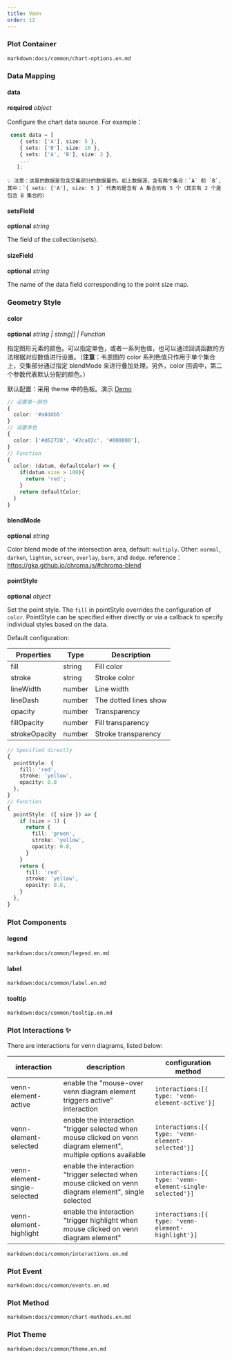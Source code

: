 ```yaml
---
title: Venn
order: 12
---
```


### Plot Container

`markdown:docs/common/chart-options.en.md`

### Data Mapping

#### data

<description>**required** _object_</description>

Configure the chart data source. For example：

```ts
 const data = [
    { sets: ['A'], size: 5 },
    { sets: ['B'], size: 10 },
    { sets: ['A', 'B'], size: 2 },
    ...
   ];
```

```plain
💡 注意：这里的数据是包含交集部分的数据量的。如上数据源，含有两个集合：`A` 和 `B`, 其中：`{ sets: ['A'], size: 5 }` 代表的是含有 A 集合的有 5 个（其实有 2 个是包含 B 集合的）
```

#### setsField

<description>**optional** _string_</description>

The field of the collection(sets).

#### sizeField

<description>**optional** _string_</description>

The name of the data field corresponding to the point size map.

### Geometry Style

#### color

<description>**optional** _string | string[] | Function_</description>

指定图形元素的颜色。可以指定单色，或者一系列色值，也可以通过回调函数的方法根据对应数值进行设置。（**注意**：韦恩图的 color 系列色值只作用于单个集合上，交集部分通过指定 blendMode 来进行叠加处理。另外，color 回调中，第二个参数代表默认分配的颜色。）

默认配置：采用 theme 中的色板。演示 [Demo](/zh/examples/more-plots/venn#blend-mode)

```ts
// 设置单一颜色
{
  color: '#a8ddb5'
}
// 设置多色
{
  color: ['#d62728', '#2ca02c', '#000000'],
}
// Function
{
  color: (datum, defaultColor) => {
    if(datum.size > 100){
      return 'red';
    }
    return defaultColor;
  }
}
```


#### blendMode

<description>**optional** _string_</description>

Color blend mode of the intersection area, default: `multiply`. Other: `normal`, `darken`, `lighten`, `screen`, `overlay`, `burn`, and `dodge`.
reference：https://gka.github.io/chroma.js/#chroma-blend

#### pointStyle

<description>**optional** _object_</description>

Set the point style. The `fill` in pointStyle overrides the configuration of `color`. PointStyle can be specified either directly or via a callback to specify individual styles based on the data.

Default configuration:

| Properties    | Type   | Description           |
| ------------- | ------ | --------------------- |
| fill          | string | Fill color            |
| stroke        | string | Stroke color          |
| lineWidth     | number | Line width            |
| lineDash      | number | The dotted lines show |
| opacity       | number | Transparency          |
| fillOpacity   | number | Fill transparency     |
| strokeOpacity | number | Stroke transparency   |

```ts
// Specified directly
{
  pointStyle: {
    fill: 'red',
    stroke: 'yellow',
    opacity: 0.8
  },
}
// Function
{
  pointStyle: ({ size }) => {
    if (size > 1) {
      return {
        fill: 'green',
        stroke: 'yellow',
        opacity: 0.8,
      }
    }
    return {
      fill: 'red',
      stroke: 'yellow',
      opacity: 0.8,
    }
  },
}
```

### Plot Components

#### legend

`markdown:docs/common/legend.en.md`

#### label

`markdown:docs/common/label.en.md`

#### tooltip

`markdown:docs/common/tooltip.en.md`

### Plot Interactions ✨

There are interactions for venn diagrams, listed below:

| interaction | description | configuration method |
| ---|---|---|
| venn-element-active | enable the "mouse-over venn diagram element triggers active" interaction | `interactions:[{ type: 'venn-element-active'}]` |
| venn-element-selected | enable the interaction "trigger selected when mouse clicked on venn diagram element", multiple options available | `interactions:[{ type: 'venn-element-selected'}]` |
| venn-element-single-selected | enable the interaction "trigger selected when mouse clicked on venn diagram element", single selected | `interactions:[{ type: 'venn-element-single-selected'}]` |
| venn-element-highlight | enable the interaction "trigger highlight when mouse clicked on venn diagram element" | `interactions:[{ type: 'venn-element-highlight'}]` |

`markdown:docs/common/interactions.en.md`

### Plot Event

`markdown:docs/common/events.en.md`

### Plot Method

`markdown:docs/common/chart-methods.en.md`

### Plot Theme

`markdown:docs/common/theme.en.md`
